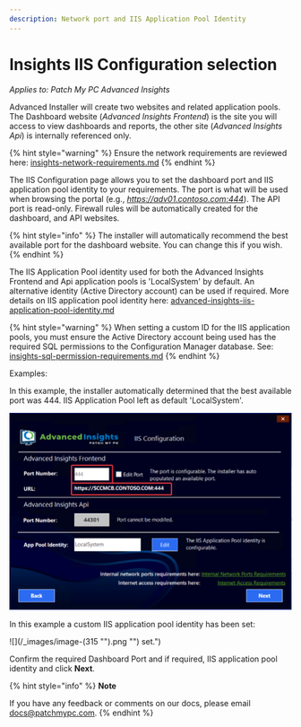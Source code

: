 ```yaml
---
description: Network port and IIS Application Pool Identity
---
```


# Insights IIS Configuration selection

_Applies to: Patch My PC Advanced Insights_

Advanced Installer will create two websites and related application pools. The Dashboard website (_Advanced Insights Frontend_) is the site you will access to view dashboards and reports, the other site (_Advanced Insights Api_) is internally referenced only.

{% hint style="warning" %}
Ensure the network requirements are reviewed here: [insights-network-requirements.md](../advanced-and-patch-insights-requirements-and-prerequisites/insights-network-requirements.md "mention")
{% endhint %}

The IIS Configuration page allows you to set the dashboard port and IIS application pool identity to your requirements. The port is what will be used when browsing the portal (e.g., _https://adv01.contoso.com:444_). The API port is read-only. Firewall rules will be automatically created for the dashboard, and API websites.&#x20;

{% hint style="info" %}
The installer will automatically recommend the best available port for the dashboard website. You can change this if you wish.
{% endhint %}

The IIS Application Pool identity used for both the Advanced Insights Frontend and Api application pools is 'LocalSystem' by default. An alternative identity (Active Directory account) can be used if required. More details on IIS application pool identity here: [advanced-insights-iis-application-pool-identity.md](../advanced-insights-iis-application-pool-identity.md "mention")

{% hint style="warning" %}
When setting a custom ID for the IIS application pools, you must ensure the Active Directory account being used has the required SQL permissions to the Configuration Manager database. See: [insights-sql-permission-requirements.md](../insights-sql-permission-requirements.md "mention")
{% endhint %}

Examples:

In this example, the installer automatically determined that the best available port was 444. IIS Application Pool left as default 'LocalSystem'.

![](/_images/vmconnect_Dmraspavez.png "")

In this example a custom IIS application pool identity has been set:

![](/_images/image-(315 "").png "") set.")

Confirm the required Dashboard Port and if required, IIS application pool identity and click **Next**.

{% hint style="info" %}
**Note**

If you have any feedback or comments on our docs, please email [docs@patchmypc.com](mailto:docs@patchmypc.com).
{% endhint %}
